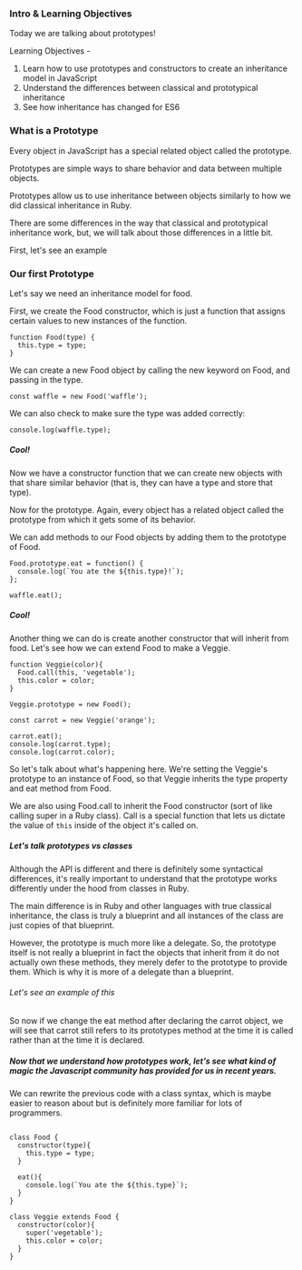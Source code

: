 ### Intro & Learning Objectives
 Today we are talking about prototypes!

 Learning Objectives -
 1. Learn how to use prototypes and constructors to create an inheritance model in JavaScript
 2. Understand the differences between classical and prototypical inheritance
 3. See how inheritance has changed for ES6

### What is a Prototype
Every object in JavaScript has a special related object called the prototype.

Prototypes are simple ways to share behavior and data between multiple objects.

Prototypes allow us to use inheritance between objects similarly to how we did classical inheritance in Ruby.

There are some differences in the way that classical and prototypical inheritance work, but, we will talk about those differences in a little bit.

First, let's see an example

### Our first Prototype

Let's say we need an inheritance model for food.

First, we create the Food constructor, which is just a function that assigns certain values to new instances of the function.

```
function Food(type) {
  this.type = type;
}
```

We can create a new Food object by calling the new keyword on Food, and passing in the type.

```
const waffle = new Food('waffle');
```

We can also check to make sure the type was added correctly:

```
console.log(waffle.type);
```

##### Cool!

Now we have a constructor function that we can create new objects with that share similar behavior (that is, they can have a type and store that type).

Now for the prototype. Again, every object has a related object called the prototype from which it gets some of its behavior.

We can add methods to our Food objects by adding them to the prototype of Food.

```
Food.prototype.eat = function() {
  console.log(`You ate the ${this.type}!`);
};

waffle.eat();
```

##### Cool!

Another thing we can do is create another constructor that will inherit from food. Let's see how we can extend Food to make a Veggie.

```
function Veggie(color){
  Food.call(this, 'vegetable');
  this.color = color;
}

Veggie.prototype = new Food();

const carrot = new Veggie('orange');

carrot.eat();
console.log(carrot.type);
console.log(carrot.color);
```

So let's talk about what's happening here. We're setting the Veggie's prototype to an instance of Food, so that Veggie inherits the type property and eat method from Food.

We are also using Food.call to inherit the Food constructor (sort of like calling super in a Ruby class). Call is a special function that lets us dictate the value of `this` inside of the object it's called on.

##### Let's talk prototypes vs classes
Although the API is different and there is definitely some syntactical differences, it's really important to understand that the prototype works differently under the hood from classes in Ruby.

The main difference is in Ruby and other languages with true classical inheritance, the class is truly a blueprint and all instances of the class are just copies of that blueprint.

However, the prototype is much more like a delegate. So, the prototype itself is not really a blueprint in fact the objects that inherit from it do not actually own these methods, they merely defer to the prototype to provide them. Which is why it is more of a delegate than a blueprint.

###### Let's see an example of this

So now if we change the eat method after declaring the carrot object, we will see that carrot still refers to its prototypes method at the time it is called rather than at the time it is declared.

##### Now that we understand how prototypes work, let's see what kind of magic the Javascript community has provided for us in recent years.

We can rewrite the previous code with a class syntax, which is maybe easier to reason about but is definitely more familiar for lots of programmers.

```

class Food {
  constructor(type){
    this.type = type;
  }

  eat(){
    console.log(`You ate the ${this.type}`);
  }
}

class Veggie extends Food {
  constructor(color){
    super('vegetable');
    this.color = color;
  }
}
```

